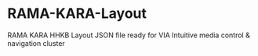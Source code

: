 # RAMA-KARA-Layout
RAMA KARA HHKB Layout 
JSON file ready for VIA
Intuitive media control & navigation cluster
